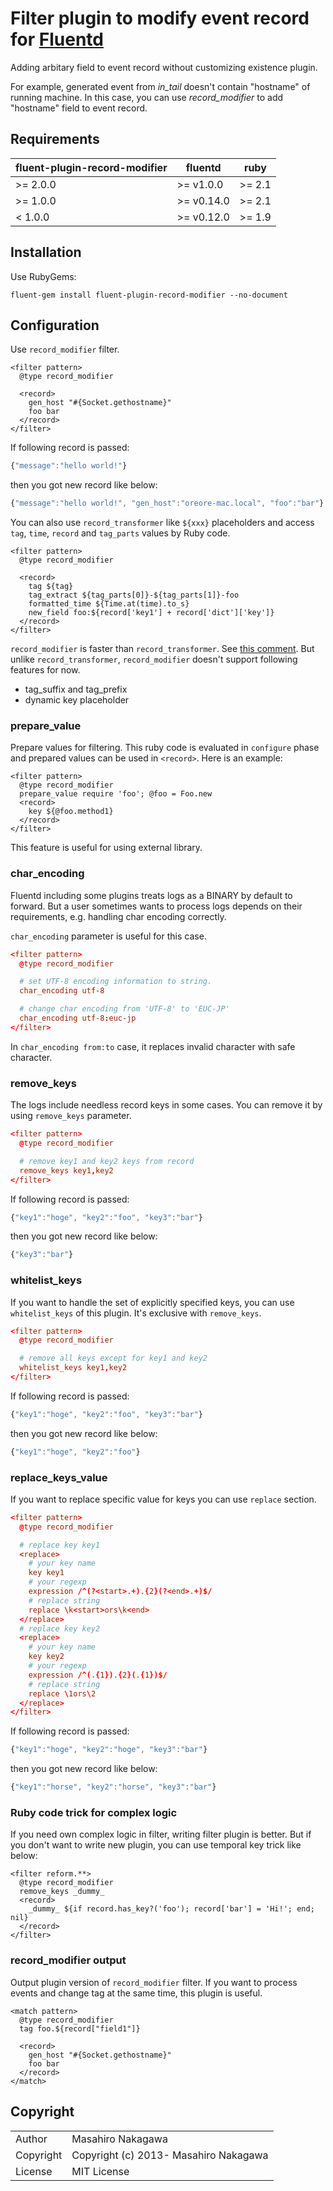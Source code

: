 # Filter plugin to modify event record for [Fluentd](http://fluentd.org)

Adding arbitary field to event record without customizing existence plugin.

For example, generated event from *in_tail* doesn't contain "hostname" of running machine.
In this case, you can use *record_modifier* to add "hostname" field to event record.

## Requirements

| fluent-plugin-record-modifier  | fluentd | ruby |
|--------------------------------|---------|------|
| >= 2.0.0 | >= v1.0.0  | >= 2.1 |
| >= 1.0.0 | >= v0.14.0 | >= 2.1 |
|  < 1.0.0 | >= v0.12.0 | >= 1.9 |

## Installation

Use RubyGems:

    fluent-gem install fluent-plugin-record-modifier --no-document

## Configuration

Use `record_modifier` filter.

    <filter pattern>
      @type record_modifier

      <record>
        gen_host "#{Socket.gethostname}"
        foo bar
      </record>
    </filter>

If following record is passed:

```js
{"message":"hello world!"}
```

then you got new record like below:

```js
{"message":"hello world!", "gen_host":"oreore-mac.local", "foo":"bar"}
```

You can also use `record_transformer` like `${xxx}` placeholders and access `tag`, `time`, `record` and `tag_parts` values by Ruby code.

    <filter pattern>
      @type record_modifier

      <record>
        tag ${tag}
        tag_extract ${tag_parts[0]}-${tag_parts[1]}-foo
        formatted_time ${Time.at(time).to_s}
        new_field foo:${record['key1'] + record['dict']['key']} 
      </record>
    </filter>

`record_modifier` is faster than `record_transformer`. See [this comment](https://github.com/repeatedly/fluent-plugin-record-modifier/pull/7#issuecomment-169843012).
But unlike `record_transformer`, `record_modifier` doesn't support following features for now.

- tag_suffix and tag_prefix
- dynamic key placeholder

### prepare_value

Prepare values for filtering. This ruby code is evaluated in `configure` phase and prepared values can be used in `<record>`. Here is an example:

    <filter pattern>
      @type record_modifier
      prepare_value require 'foo'; @foo = Foo.new
      <record>
        key ${@foo.method1}
      </record>
    </filter>

This feature is useful for using external library.

### char_encoding

Fluentd including some plugins treats logs as a BINARY by default to forward.
But a user sometimes wants to process logs depends on their requirements, e.g. handling char encoding correctly.

`char_encoding` parameter is useful for this case.

```conf
<filter pattern>
  @type record_modifier

  # set UTF-8 encoding information to string.
  char_encoding utf-8

  # change char encoding from 'UTF-8' to 'EUC-JP'
  char_encoding utf-8:euc-jp
</filter>
```

In `char_encoding from:to` case, it replaces invalid character with safe character.

### remove_keys

The logs include needless record keys in some cases.
You can remove it by using `remove_keys` parameter.

```conf
<filter pattern>
  @type record_modifier

  # remove key1 and key2 keys from record
  remove_keys key1,key2
</filter>
```

If following record is passed:

```js
{"key1":"hoge", "key2":"foo", "key3":"bar"}
```

then you got new record like below:

```js
{"key3":"bar"}
```

### whitelist_keys

If you want to handle the set of explicitly specified keys, you can use `whitelist_keys` of this plugin. It's exclusive with `remove_keys`.

```conf
<filter pattern>
  @type record_modifier

  # remove all keys except for key1 and key2
  whitelist_keys key1,key2
</filter>
```

If following record is passed:

```js
{"key1":"hoge", "key2":"foo", "key3":"bar"}
```

then you got new record like below:

```js
{"key1":"hoge", "key2":"foo"}
```

### replace_keys_value

If you want to replace specific value for keys you can use `replace` section.

```conf
<filter pattern>
  @type record_modifier

  # replace key key1
  <replace>
    # your key name
    key key1
    # your regexp
    expression /^(?<start>.+).{2}(?<end>.+)$/
    # replace string
    replace \k<start>ors\k<end>
  </replace>
  # replace key key2
  <replace>
    # your key name
    key key2
    # your regexp
    expression /^(.{1}).{2}(.{1})$/
    # replace string
    replace \1ors\2
  </replace>
</filter>
```

If following record is passed:

```js
{"key1":"hoge", "key2":"hoge", "key3":"bar"}
```

then you got new record like below:

```js
{"key1":"horse", "key2":"horse", "key3":"bar"}
```


### Ruby code trick for complex logic

If you need own complex logic in filter, writing filter plugin is better. But if you don't want to write new plugin, you can use temporal key trick like below:

```
<filter reform.**>
  @type record_modifier
  remove_keys _dummy_
  <record>
    _dummy_ ${if record.has_key?('foo'); record['bar'] = 'Hi!'; end; nil}
  </record>
</filter>
```

### record_modifier output

Output plugin version of `record_modifier` filter. If you want to process events and change tag at the same time, this plugin is useful.

    <match pattern>
      @type record_modifier
      tag foo.${record["field1"]}

      <record>
        gen_host "#{Socket.gethostname}"
        foo bar
      </record>
    </match>

## Copyright

<table>
  <tr>
    <td>Author</td><td>Masahiro Nakagawa <repeatedly@gmail.com></td>
  </tr>
  <tr>
    <td>Copyright</td><td>Copyright (c) 2013- Masahiro Nakagawa</td>
  </tr>
  <tr>
    <td>License</td><td>MIT License</td>
  </tr>
</table>
